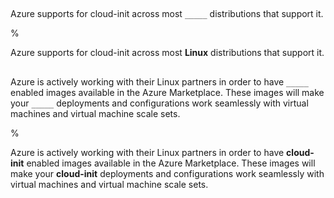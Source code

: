 ##

Azure supports for cloud-init across most `_____` distributions that support it.

%

Azure supports for cloud-init across most **Linux** distributions that support it.

##

Azure is actively working with their Linux partners in order to have `_____` enabled images available in the Azure Marketplace. These images will make your `_____` deployments and configurations work seamlessly with virtual machines and virtual machine scale sets.

%

Azure is actively working with their Linux partners in order to have **cloud-init** enabled images available in the Azure Marketplace. These images will make your **cloud-init** deployments and configurations work seamlessly with virtual machines and virtual machine scale sets.
